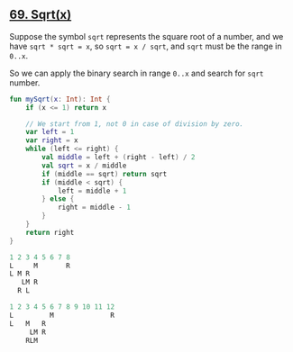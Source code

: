 ## [69. Sqrt(x)](https://leetcode.com/problems/sqrtx)

Suppose the symbol `sqrt` represents the square root of a number, and we have `sqrt * sqrt = x`, so `sqrt = x / sqrt`, and `sqrt` must be the range in `0..x`.

So we can apply the binary search in range `0..x` and search for `sqrt` number.

```kotlin
fun mySqrt(x: Int): Int {
    if (x <= 1) return x

    // We start from 1, not 0 in case of division by zero.
    var left = 1
    var right = x
    while (left <= right) {
        val middle = left + (right - left) / 2
        val sqrt = x / middle
        if (middle == sqrt) return sqrt
        if (middle < sqrt) {
            left = middle + 1
        } else {
            right = middle - 1
        }
    }    
    return right 
}
```

```js
1 2 3 4 5 6 7 8
L     M       R
L M R
   LM R
  R L  

1 2 3 4 5 6 7 8 9 10 11 12
L         M              R
L   M   R
     LM R
    RLM
```
